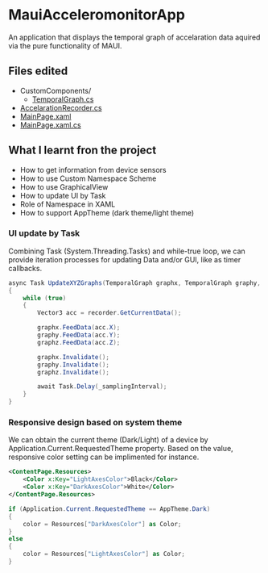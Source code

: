 # MauiAcceleromonitorApp

An application that displays the temporal graph of accelaration data aquired via the pure functionality of MAUI.

## Files edited
 - CustomComponents/
     - [TemporalGraph.cs](./MauiAcceleromonitorApp/CustomComponents/TemporalGraph.cs)
 - [AccelarationRecorder.cs](./MauiAcceleromonitorApp/AccelarationRecorder.cs)
 - [MainPage.xaml](./MauiAcceleromonitorApp/MainPage.xaml)
 - [MainPage.xaml.cs](./MauiAcceleromonitorApp/MainPage.xaml.cs)

## What I learnt fron the project

- How to get information from device sensors
- How to use Custom Namespace Scheme
- How to use GraphicalView
- How to update UI by Task
- Role of Namespace in XAML
- How to support AppTheme (dark theme/light theme)

### UI update by Task

Combining Task (System.Threading.Tasks) and while-true loop, we can provide iteration processes for updating Data and/or GUI, like as timer callbacks.

```csharp
async Task UpdateXYZGraphs(TemporalGraph graphx, TemporalGraph graphy, TemporalGraph graphz, AccelarationRecorder recorder)
{
    while (true)
    {
        Vector3 acc = recorder.GetCurrentData();

        graphx.FeedData(acc.X);
        graphy.FeedData(acc.Y);
        graphz.FeedData(acc.Z);

        graphx.Invalidate();
        graphy.Invalidate();
        graphz.Invalidate();

        await Task.Delay(_samplingInterval);
    }
}
```

### Responsive design based on system theme

We can obtain the current theme (Dark/Light) of a device by Application.Current.RequestedTheme property. Based on the value, responsive color setting can be implimented for instance. 

```xml
<ContentPage.Resources>
    <Color x:Key="LightAxesColor">Black</Color>
    <Color x:Key="DarkAxesColor">White</Color>
</ContentPage.Resources>
```

```csharp
if (Application.Current.RequestedTheme == AppTheme.Dark)
{
    color = Resources["DarkAxesColor"] as Color;
}
else
{
    color = Resources["LightAxesColor"] as Color;
}
```
